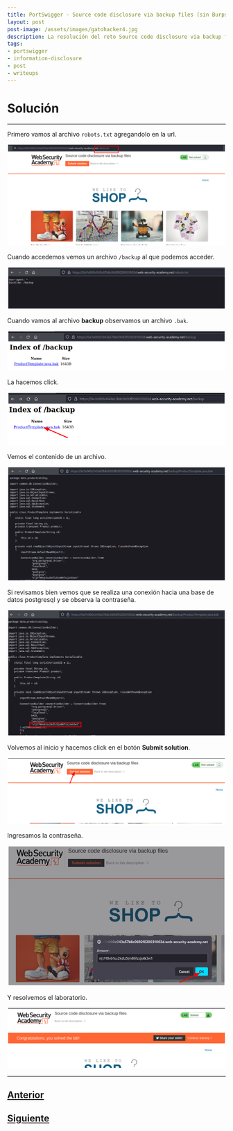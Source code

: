 ```yaml
---
title: PortSwigger - Source code disclosure via backup files (sin Burpsuite).
layout: post
post-image: /assets/images/gatohacker4.jpg 
description: La resolución del reto Source code disclosure via backup files.
tags:
- portswigger
- information-disclosure
- post
- writeups
---
```

# Solución
---

Primero vamos al archivo `robots.txt` agregandolo en la url.

![](/images/images-portswigger-id/lab3-1.png)

Cuando accedemos vemos un archivo `/backup` al que podemos acceder.

![](/images/images-portswigger-id/lab3-2.png)

Cuando vamos al archivo **backup** observamos un archivo `.bak`.

![](/images/images-portswigger-id/lab3-3.png)

La hacemos click.

![](/images/images-portswigger-id/lab3-4.png)

Vemos el contenido de un archivo.

![](/images/images-portswigger-id/lab3-5.png)

Si revisamos bien vemos que se realiza una conexión hacia una base de datos postgresql y se observa la contraseña.

![](/images/images-portswigger-id/lab3-6.png)

Volvemos al inicio y hacemos click en el botón **Submit solution**.

![](/images/images-portswigger-id/lab3-7.png)

Ingresamos la contraseña.

![](/images/images-portswigger-id/lab3-8.png)

Y resolvemos el laboratorio.

![](/images/images-portswigger-id/lab3-9.png)


---

## [Anterior](/information-disclosure-on-debug-page)
## [Siguiente](/authentication-bypass-via-information-disclosure)
